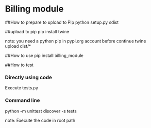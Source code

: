 # Billing module

##How to prepare to upload to Pip
python setup.py sdist

##upload to pip
pip install twine

note: you need a python pip in pypi.org account before continue 
twine upload dist/*

##How to use
pip install billing_module

##How to test

### Directly using code
Execute tests.py

### Command line
python -m unittest discover -s tests

note: Execute the code in root path
